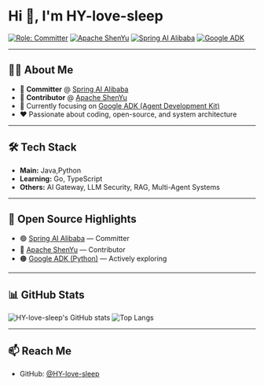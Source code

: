 # Hi 👋, I'm HY-love-sleep

[![Role: Committer](https://img.shields.io/badge/role-Committer-brightgreen?style=flat-square)](#)
[![Apache ShenYu](https://img.shields.io/badge/Apache-ShenYu-blue?logo=apache)](https://github.com/apache/shenyu)
[![Spring AI Alibaba](https://img.shields.io/badge/Spring-AI--Alibaba-green?logo=spring)](https://github.com/alibaba/spring-ai-alibaba)
[![Google ADK](https://img.shields.io/badge/Google-ADK-orange?logo=google)](https://github.com/google/adk-python)

---

## 👨‍💻 About Me

- 🌟 **Committer** @ [Spring AI Alibaba](https://github.com/alibaba/spring-ai-alibaba)  
- 🔧 **Contributor** @ [Apache ShenYu](https://github.com/apache/shenyu)  
- 🚀 Currently focusing on [Google ADK (Agent Development Kit)](https://github.com/google/adk-python)  
- ❤️ Passionate about coding, open-source, and system architecture  

---

## 🛠️ Tech Stack

- **Main:** Java,Python
- **Learning:** Go, TypeScript  
- **Others:** AI Gateway, LLM Security, RAG, Multi-Agent Systems  

---

## 📂 Open Source Highlights

- 🟢 [Spring AI Alibaba](https://github.com/alibaba/spring-ai-alibaba) — Committer  
- 🔵 [Apache ShenYu](https://github.com/apache/shenyu) — Contributor  
- 🟠 [Google ADK (Python)](https://github.com/google/adk-python) — Actively exploring  

---

## 📊 GitHub Stats

![HY-love-sleep's GitHub stats](https://github-readme-stats.vercel.app/api?username=HY-love-sleep&show_icons=true&theme=radical)
![Top Langs](https://github-readme-stats.vercel.app/api/top-langs/?username=HY-love-sleep&layout=compact&theme=radical)

---

## 📫 Reach Me

- GitHub: [@HY-love-sleep](https://github.com/HY-l)
